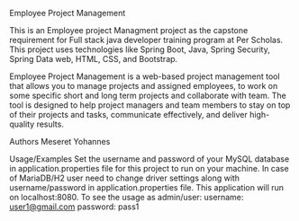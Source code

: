 Employee Project Management

This is an Employee project Managment project as the capstone requirement for Full stack java developer training program at Per Scholas. This project uses technologies like Spring Boot, Java, Spring Security, Spring Data web, HTML, CSS, and Bootstrap.

Employee Project Management is a web-based project management tool that allows you to manage projects and assigned employees, to work on some specific short and long term projects and collaborate with team. The tool is designed to help project managers and team members to stay on top of their projects and tasks, communicate effectively, and deliver high-quality results.

Authors
Meseret Yohannes

Usage/Examples
Set the username and password of your MySQL database in application.properties file for this project 
to run on your machine.
In case of MariaDB/H2 user need to change driver settings along with username/password 
in application.properties file.
This application will run on localhost:8080. 
To see the usage as admin/user:
username: user1@gmail.com 
password: pass1
